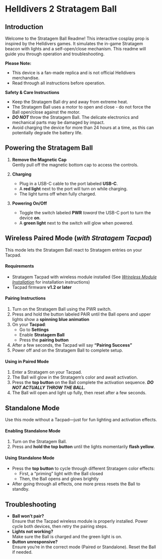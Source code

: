 # Helldivers 2 Stratagem Ball

## Introduction

Welcome to the Stratagem Ball Readme! This interactive cosplay prop is inspired by the Helldivers games. It simulates the in-game Stratagem beacon with lights and a self-open/close mechanism. This readme will guide you through operation and troubleshooting.

**Please Note:**

-   This device is a fan-made replica and is not official Helldivers merchandise.
-   Read through all instructions before operation.

**Safety & Care Instructions**

-   Keep the Stratagem Ball dry and away from extreme heat.
-  The Stratagem Ball uses a motor to open and close - do not force the Ball open/close against the motor.
-   **_DO NOT_** throw the Stratagem Ball. The delicate electronics and mechanical parts may be damaged by impact.
-   Avoid charging the device for more than 24 hours at a time, as this can potentially degrade the battery life.

## **Powering the Stratagem Ball**

1.  **Remove the Magnetic Cap**  
    Gently pull off the magnetic bottom cap to access the controls.
    
2.  **Charging**
    
    -   Plug in a USB-C cable to the port labeled **USB-C**.
    -   A **red light** next to the port will turn on while charging.
    -   The light turns off when fully charged.
        
3.  **Powering On/Off**
    
    -   Toggle the switch labeled **PWR** _toward_ the USB-C port to turn the device **on**.
    -   A **green light** next to the switch will glow when powered.

## **Wireless Paired Mode** (_with Stratagem Tacpad_)

This mode lets the Stratagem Ball react to Stratagem entries on your Tacpad.

#### Requirements

-   Stratagem Tacpad with wireless module installed (See [_Wrireless Module Installation_](https://github.com/gromprops/Helldivers-2-Stratagem-Tacpad#wireless-module-installation) for installation instructions)
-   Tacpad firmware **v1.2 or later**

#### Pairing Instructions

1.  Turn on the Stratagem Ball using the PWR switch.
2.  Press and hold the button labeled PAIR until the Ball opens and upper lights show a **spinning blue animation**
3.  On your **Tacpad**:
    -   Go to **Settings**
    -   Enable **Stratagem Ball**
    -   Press the **pairing button**
4.  After a few seconds, the Tacpad will say **“Pairing Success”**
5.  Power off and on the Stratagem Ball to complete setup.

#### Using in Paired Mode

1. Enter a Stratagem on your Tacpad.
2. The Ball will glow in the Stratagem’s color and await activation.
3. Press the **top button** on the Ball complete the activation sequence. **_DO NOT ACTUALLY THROW THE BALL._**
 4. The Ball will open and light up fully, then reset after a few seconds.

## **Standalone Mode**

Use this mode without a Tacpad—just for fun lighting and activation effects.

####  Enabling Standalone Mode

1.  Turn on the Stratagem Ball.
2.  Press and **hold the top button** until the lights momentarily **flash yellow**.

####  Using Standalone Mode

-   Press the **top button** to cycle through different Stratagem color effects:
	-   First, a “priming” light with the Ball closed
	-   Then, the Ball opens and glows brightly
-   After going through all effects, one more press resets the Ball to standby.

## **Troubleshooting**

-   **Ball won’t pair?**  
    Ensure that the Tacpad wireless module is properly installed. Power cycle both devices, then retry the pairing steps.
-   **Lights not working?**  
    Make sure the Ball is charged and the green light is on.
-   **Button unresponsive?**  
    Ensure you’re in the correct mode (Paired or Standalone). Reset the Ball if needed.
<!--stackedit_data:
eyJoaXN0b3J5IjpbLTE4MDkwNTU3NDIsMjEyNTIyOTIxMCw0NT
EyNjc3OTgsLTEzODc4ODgzNV19
-->